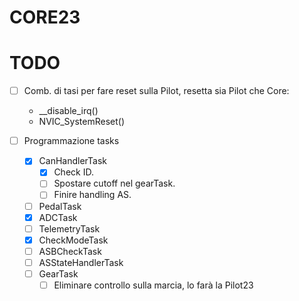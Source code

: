 # CORE23
# TODO
- [ ] Comb. di tasi per fare reset sulla Pilot, resetta sia Pilot che Core:
    - __disable_irq()
    - NVIC_SystemReset()

- [ ] Programmazione tasks
    - [X] CanHandlerTask
        - [X] Check ID.
        - [ ] Spostare cutoff nel gearTask.
        - [ ] Finire handling AS.
    - [ ] PedalTask
    - [X] ADCTask
    - [ ] TelemetryTask
    - [X] CheckModeTask
    - [ ] ASBCheckTask
    - [ ] ASStateHandlerTask
    - [ ] GearTask
        - [ ] Eliminare controllo sulla marcia, lo farà la Pilot23